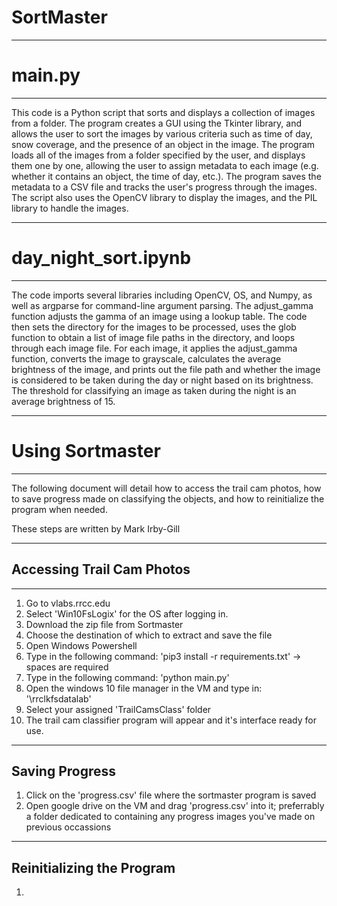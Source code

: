 # SortMaster
---
# main.py
---
This code is a Python script that sorts and displays a collection of images from a folder. The program creates a GUI using the Tkinter library, and allows the user to sort the images by various criteria such as time of day, snow coverage, and the presence of an object in the image. The program loads all of the images from a folder specified by the user, and displays them one by one, allowing the user to assign metadata to each image (e.g. whether it contains an object, the time of day, etc.). The program saves the metadata to a CSV file and tracks the user's progress through the images. The script also uses the OpenCV library to display the images, and the PIL library to handle the images.

---
# day_night_sort.ipynb
---
The code imports several libraries including OpenCV, OS, and Numpy, as well as argparse for command-line argument parsing. The adjust_gamma function adjusts the gamma of an image using a lookup table. The code then sets the directory for the images to be processed, uses the glob function to obtain a list of image file paths in the directory, and loops through each image file. For each image, it applies the adjust_gamma function, converts the image to grayscale, calculates the average brightness of the image, and prints out the file path and whether the image is considered to be taken during the day or night based on its brightness. The threshold for classifying an image as taken during the night is an average brightness of 15.

---
# Using Sortmaster
---
The following document will detail how to access the trail cam photos, how to save progress made on classifying the objects, and how to reinitialize the program when needed. 

These steps are written by Mark Irby-Gill

---
## Accessing Trail Cam Photos 
---
1. Go to vlabs.rrcc.edu
2. Select 'Win10FsLogix' for the OS after logging in. 
3. Download the zip file from Sortmaster
4. Choose the destination of which to extract and save the file
5. Open Windows Powershell 
6. Type in the following command: 'pip3 install -r requirements.txt' -> spaces are required
7. Type in the following command: 'python main.py'
8. Open the windows 10 file manager in the VM and type in: '\\rrclkfsdatalab'
9. Select your assigned 'TrailCamsClass' folder
10. The trail cam classifier program will appear and it's interface ready for use.
---
## Saving Progress
1. Click on the 'progress.csv' file where the sortmaster program is saved
2. Open google drive on the VM and drag 'progress.csv' into it; preferrably a folder dedicated to containing any progress images you've made on previous occassions
---
## Reinitializing the Program
1. 

